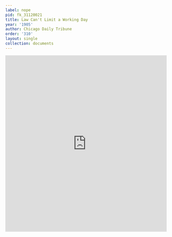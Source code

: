 ```yaml
---
label: nope
pid: fk_31120021
title: Law Can't Limit a Working Day
year: '1905'
author: Chicago Daily Tribune
order: '310'
layout: single
collection: documents
---
```

<iframe src="https://northwestern.app.box.com/embed/s/bmurk0czdos5ja22sxe4tic5hip58nah?sortColumn=date&view=list" width="100%" height="550" frameborder="0" allowfullscreen webkitallowfullscreen msallowfullscreen></iframe>
